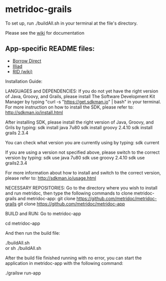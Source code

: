 metridoc-grails
===============

To set up, run ./buildAll.sh in your terminal at the file's directory.

Please see the [wiki](https://github.com/metridoc/metridoc-grails/wiki) for documentation

App-specific README files:
--------------------------
* [Borrow Direct](https://github.com/metridoc/metridoc-grails/blob/master/metridoc-grails-bd/README.md)
* [Illiad](https://github.com/metridoc/metridoc-grails/blob/master/metridoc-grails-illiad/README.md)
* [RID (wiki)](https://github.com/metridoc/metridoc-grails/wiki/Metridoc-rid)


Installation Guide:

LANGUAGES and DEPENDENCIES:
If you do not yet have the right version of Java, Groovy, and Grails, please install The Software Development Kit Manager by typing
"curl -s "https://get.sdkman.io" | bash" in your terminal. For more instruction on how to install the SDK, please refer to:
http://sdkman.io/install.html

After installing SDK, please install the right version of Java, Groovy, and Grils by typing:
sdk install java 7u80
sdk install groovy 2.4.10
sdk install grails 2.3.4

You can check what version you are currently using by typing:
sdk current

If you are using a version not specified above, please switch to the correct version by typing:
sdk use java 7u80
sdk use groovy 2.4.10
sdk use grails2.3.4

For more information about how to install and switch to the correct version, please refer to:
http://sdkman.io/usage.html

NECESSARY REPOSITORIES:
Go to the directory where you wish to install and run metridoc, then type the following commands to clone metridoc-grails and metridoc-app:
git clone https://github.com/metridoc/metridoc-grails
git clone https://github.com/metridoc/metridoc-app

BUILD and RUN:
Go to metridoc-app

cd metridoc-app

And then run the build file:

./buildAll.sh  
or
sh ./buildAll.sh

After the build file finished running with no error, you can start the application in metridoc-app with the following command:

./grailsw run-app